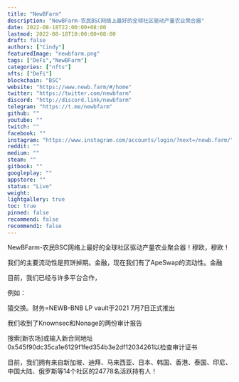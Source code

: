 ```yaml
---
title: "NewBFarm"
description: "NewBFarm-农民BSC网络上最好的全球社区驱动产量农业聚合器"
date: 2022-08-18T22:00:00+08:00
lastmod: 2022-08-18T10:00:00+08:00
draft: false
authors: ["Cindy"]
featuredImage: "newbfarm.png"
tags: ["DeFi","NewBFarm"]
categories: ["nfts"]
nfts: ["DeFi"]
blockchain: "BSC"
website: "https://www.newb.farm/#/home"
twitter: "https://twitter.com/newbfarm"
discord: "http://discord.link/newbfarm"
telegram: "https://t.me/newbfarm"
github: ""
youtube: ""
twitch: ""
facebook: ""
instagram: "https://www.instagram.com/accounts/login/?next=/newb.farm/"
reddit: ""
medium: ""
steam: ""
gitbook: ""
googleplay: ""
appstore: ""
status: "Live"
weight: 
lightgallery: true
toc: true
pinned: false
recommend: false
recommend1: false
---
```

NewBFarm-农民BSC网络上最好的全球社区驱动产量农业聚合器！穆欧，穆欧！

我们的主要流动性是煎饼掉期。金融，现在我们有了ApeSwap的流动性。金融

目前，我们已经与许多平台合作，

例如：

猿交换。财务=NEWB-BNB LP vault于2021 7月7日正式推出

我们收到了Knownsec和Nonage的两份审计报告

搜索[新农场]或输入新合同地址0x545f90dc35ca1e6129f1fed354b3e2df12034261以检查审计证书

目前，我们拥有来自新加坡、迪拜、马来西亚、日本、韩国、香港、泰国、印尼、中国大陆、俄罗斯等14个社区的24778名活跃持有人！